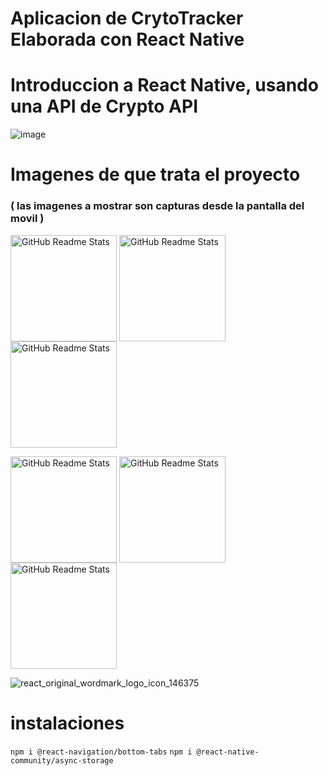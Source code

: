 
# Aplicacion de CrytoTracker Elaborada con React Native 
# Introduccion a React Native, usando una API de Crypto API 

![image](https://user-images.githubusercontent.com/46203192/113376813-dd458980-932f-11eb-8702-32795f9ee45a.png)

# Imagenes de que trata el proyecto 
### ( las imagenes a mostrar son capturas desde la  pantalla del movil ) 
<img width="170px" src="https://user-images.githubusercontent.com/46203192/114258501-1612dd80-9984-11eb-9db6-e6052436561e.jpeg" align="center" alt="GitHub Readme Stats" /> <img width="170px" src="https://user-images.githubusercontent.com/46203192/114258528-40649b00-9984-11eb-8888-72c879398df6.jpeg" align="center" alt="GitHub Readme Stats" /> <img width="170px" src="https://user-images.githubusercontent.com/46203192/114258544-62f6b400-9984-11eb-8e4d-e2f4cb1574ad.jpeg" align="center" alt="GitHub Readme Stats" />  

 <img width="170px" src="https://user-images.githubusercontent.com/46203192/114258567-95a0ac80-9984-11eb-97b3-7653904fd0c2.jpeg" align="center" alt="GitHub Readme Stats" /> <img width="170px" src="https://user-images.githubusercontent.com/46203192/114258575-a05b4180-9984-11eb-8254-27c68c79eda8.jpeg" align="center" alt="GitHub Readme Stats" /> <img width="170px" src="https://user-images.githubusercontent.com/46203192/114258578-a6e9b900-9984-11eb-8a78-412670c9c4dc.jpeg" align="center" alt="GitHub Readme Stats" />  



 
 


![react_original_wordmark_logo_icon_146375](https://user-images.githubusercontent.com/46203192/113329681-17d10700-92db-11eb-9995-8c12eb820c5c.png) 
# instalaciones
`npm i @react-navigation/bottom-tabs`
`npm i @react-native-community/async-storage`











